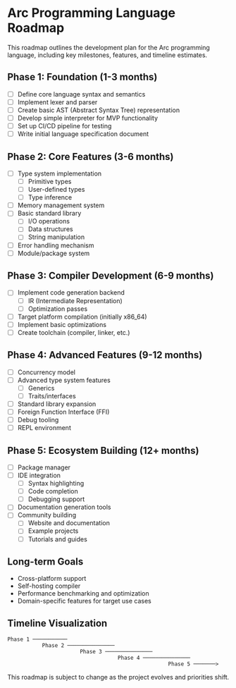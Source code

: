 # Arc Programming Language Roadmap

This roadmap outlines the development plan for the Arc programming language, including key milestones, features, and timeline estimates.

## Phase 1: Foundation (1-3 months)
- [ ] Define core language syntax and semantics
- [ ] Implement lexer and parser
- [ ] Create basic AST (Abstract Syntax Tree) representation
- [ ] Develop simple interpreter for MVP functionality
- [ ] Set up CI/CD pipeline for testing
- [ ] Write initial language specification document

## Phase 2: Core Features (3-6 months)
- [ ] Type system implementation
  - [ ] Primitive types
  - [ ] User-defined types
  - [ ] Type inference
- [ ] Memory management system
- [ ] Basic standard library
  - [ ] I/O operations
  - [ ] Data structures
  - [ ] String manipulation
- [ ] Error handling mechanism
- [ ] Module/package system

## Phase 3: Compiler Development (6-9 months)
- [ ] Implement code generation backend
  - [ ] IR (Intermediate Representation)
  - [ ] Optimization passes
- [ ] Target platform compilation (initially x86_64)
- [ ] Implement basic optimizations
- [ ] Create toolchain (compiler, linker, etc.)

## Phase 4: Advanced Features (9-12 months)
- [ ] Concurrency model
- [ ] Advanced type system features
  - [ ] Generics
  - [ ] Traits/interfaces
- [ ] Standard library expansion
- [ ] Foreign Function Interface (FFI)
- [ ] Debug tooling
- [ ] REPL environment

## Phase 5: Ecosystem Building (12+ months)
- [ ] Package manager
- [ ] IDE integration
  - [ ] Syntax highlighting
  - [ ] Code completion
  - [ ] Debugging support
- [ ] Documentation generation tools
- [ ] Community building
  - [ ] Website and documentation
  - [ ] Example projects
  - [ ] Tutorials and guides

## Long-term Goals
- Cross-platform support
- Self-hosting compiler
- Performance benchmarking and optimization
- Domain-specific features for target use cases

## Timeline Visualization
```
Phase 1 ───────────                                  
           Phase 2 ───────────────                   
                       Phase 3 ───────────────        
                                   Phase 4 ───────────────
                                                   Phase 5 ───────>
```

This roadmap is subject to change as the project evolves and priorities shift.

